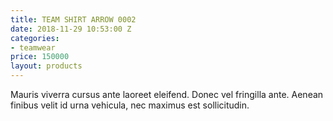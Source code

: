 ```yaml
---
title: TEAM SHIRT ARROW 0002
date: 2018-11-29 10:53:00 Z
categories:
- teamwear
price: 150000
layout: products
---
```


Mauris viverra cursus ante laoreet eleifend. Donec vel fringilla ante. Aenean finibus velit id urna vehicula, nec maximus est sollicitudin.